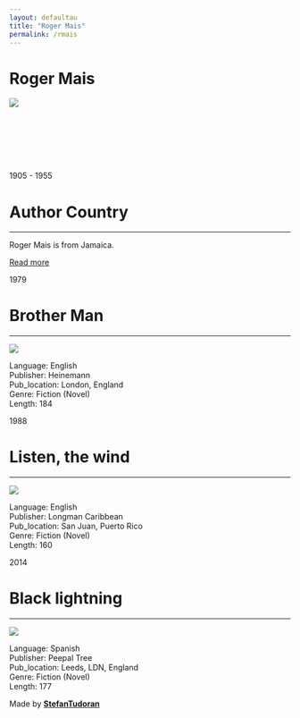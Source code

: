 ```yaml
---
layout: defaultau
title: "Roger Mais"
permalink: /rmais
---
```

<!-- partial:index.partial.html -->
<div class="content">
    <h1>Roger Mais</h1>
    <div class="quote">
        <div><img src="https://pbs.twimg.com/media/DVcPHupUQAUWkW8.jpg" class="logo"></div>
    </div>
    <div class="timeline">
        <div style="padding-bottom:100px;"></div>
        <div class="block">
            <div class="date right"><p class="right"> 1905 - 1955 </p></div>
            <div class="dot"></div>
            <div class="left first">
                <h1>Author Country</h1><hr>
            <p>Roger Mais is from Jamaica.</p>
                <a href="https://en.wikipedia.org/wiki/George_Lamming" target="_blank">Read more</a>
            </div>
        </div>
        <div class="block">
            <div class="date left"><p class="left">1979</p></div>
            <div class="dot"></div>
            <div class="right">
                <h1>Brother Man</h1><hr>
                <p><img src="https://images-na.ssl-images-amazon.com/images/I/41r1U3HZ9WL._SY291_BO1,204,203,200_QL40_FMwebp_.jpg"></p>
                <p>Language: English<br/>
                Publisher: Heinemann<br/>
                Pub_location: London, England<br/>
                Genre: Fiction (Novel) <br/>
                Length: 184</p>
            </div>
        </div>
        <div class="block">
            <div class="date right"><p class="right">1988</p></div>
            <div class="dot"></div>
            <div class="left hide">
                <h1>Listen, the wind</h1><hr>
                <p><img src="https://images-na.ssl-images-amazon.com/images/S/compressed.photo.goodreads.com/books/1630897451i/2393229.jpg"></p>
                <p>Language: English<br/>
                Publisher: Longman Caribbean<br/>
                Pub_location: San Juan, Puerto Rico<br/>
                Genre: Fiction (Novel) <br/>
                Length: 160</p>
            </div>
        </div>
        <div class="block">
            <div class="date left"><p class="left">2014</p></div>
            <div class="dot"></div>
            <div class="right hide">
                <h1>Black lightning</h1><hr>
                <p><img src="https://images-na.ssl-images-amazon.com/images/I/51z3k2Po5aL._SX326_BO1,204,203,200_.jpg"></p>
                <p>Language: Spanish<br/>
                Publisher: Peepal Tree<br/>
                Pub_location: Leeds, LDN, England<br/>
                Genre: Fiction (Novel) <br/>
                Length: 177</p>
            </div>
        </div>
    <div id="footer">
        <p id="copyright">Made by&nbsp;<strong><a href="https://www.linkedin.com/in/nicolae-stefan-tudoran-b02291127/" target="_blank">StefanTudoran</a></strong></p>
    </div>
</div>
<!-- partial -->
  <script src='https://cdnjs.cloudflare.com/ajax/libs/jquery/3.1.1/jquery.min.js'></script><script  src="assets/js/authorscript.js"></script>
